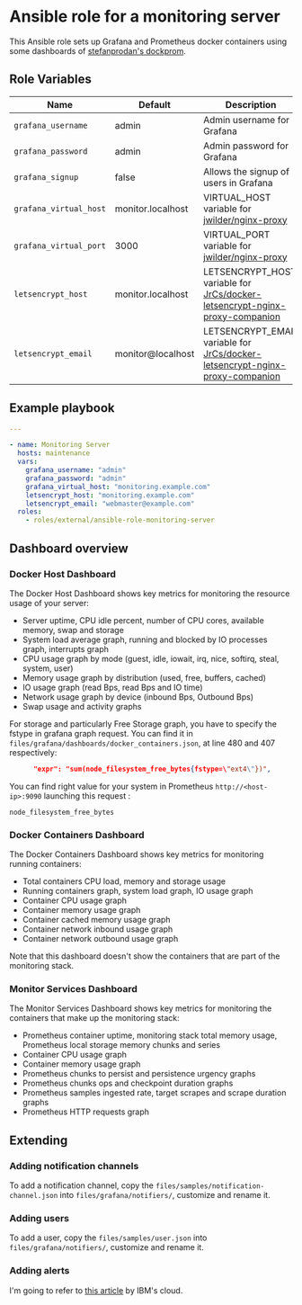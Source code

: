# Ansible role for a monitoring server

This Ansible role sets up Grafana and Prometheus docker containers using some dashboards of [stefanprodan's dockprom](https://github.com/stefanprodan/dockprom).

## Role Variables

| Name                      | Default           | Description                                                                                                                                      |
| ------------------------- | ----------------- | ------------------------------------------------------------------------------------------------------------------------------------------------ |
| `grafana_username`        | admin             | Admin username for Grafana                                                                                                                       |
| `grafana_password`        | admin             | Admin password for Grafana                                                                                                                       |
| `grafana_signup`          | false             | Allows the signup of users in Grafana                                                                                                            |
| `grafana_virtual_host`    | monitor.localhost | VIRTUAL_HOST variable for [jwilder/nginx-proxy](https://github.com/jwilder/nginx-proxy)                                                          |
| `grafana_virtual_port`    | 3000              | VIRTUAL_PORT variable for [jwilder/nginx-proxy](https://github.com/jwilder/nginx-proxy)                                                          |
| `letsencrypt_host`        | monitor.localhost | LETSENCRYPT_HOST variable for [JrCs/docker-letsencrypt-nginx-proxy-companion](https://github.com/JrCs/docker-letsencrypt-nginx-proxy-companion)  |
| `letsencrypt_email`       | monitor@localhost | LETSENCRYPT_EMAIL variable for [JrCs/docker-letsencrypt-nginx-proxy-companion](https://github.com/JrCs/docker-letsencrypt-nginx-proxy-companion) |

## Example playbook

```yaml
---

- name: Monitoring Server
  hosts: maintenance
  vars:
    grafana_username: "admin"
    grafana_password: "admin"
    grafana_virtual_host: "monitoring.example.com"
    letsencrypt_host: "monitoring.example.com"
    letsencrypt_email: "webmaster@example.com"
  roles:
    - roles/external/ansible-role-monitoring-server
```

## Dashboard overview

### Docker Host Dashboard

The Docker Host Dashboard shows key metrics for monitoring the resource usage of your server:

* Server uptime, CPU idle percent, number of CPU cores, available memory, swap and storage
* System load average graph, running and blocked by IO processes graph, interrupts graph
* CPU usage graph by mode (guest, idle, iowait, irq, nice, softirq, steal, system, user)
* Memory usage graph by distribution (used, free, buffers, cached)
* IO usage graph (read Bps, read Bps and IO time)
* Network usage graph by device (inbound Bps, Outbound Bps)
* Swap usage and activity graphs

For storage and particularly Free Storage graph, you have to specify the fstype in grafana graph request.
You can find it in `files/grafana/dashboards/docker_containers.json`, at line 480 and 407 respectively:

```json
      "expr": "sum(node_filesystem_free_bytes{fstype=\"ext4\"})",
```

You can find right value for your system in Prometheus `http://<host-ip>:9090` launching this request :

```xl
node_filesystem_free_bytes
```

### Docker Containers Dashboard

The Docker Containers Dashboard shows key metrics for monitoring running containers:

* Total containers CPU load, memory and storage usage
* Running containers graph, system load graph, IO usage graph
* Container CPU usage graph
* Container memory usage graph
* Container cached memory usage graph
* Container network inbound usage graph
* Container network outbound usage graph

Note that this dashboard doesn't show the containers that are part of the monitoring stack.

### Monitor Services Dashboard

The Monitor Services Dashboard shows key metrics for monitoring the containers that make up the monitoring stack:

* Prometheus container uptime, monitoring stack total memory usage, Prometheus local storage memory chunks and series
* Container CPU usage graph
* Container memory usage graph
* Prometheus chunks to persist and persistence urgency graphs
* Prometheus chunks ops and checkpoint duration graphs
* Prometheus samples ingested rate, target scrapes and scrape duration graphs
* Prometheus HTTP requests graph

## Extending

### Adding notification channels

To add a notification channel, copy the `files/samples/notification-channel.json` into `files/grafana/notifiers/`, customize and rename it.

### Adding users

To add a user, copy the `files/samples/user.json` into `files/grafana/notifiers/`, customize and rename it.

### Adding alerts

I'm going to refer to [this article](https://cloud.ibm.com/docs/services/cloud-monitoring/alerts?topic=cloud-monitoring-config_alerts_grafana#step4_cag) by IBM's cloud.
